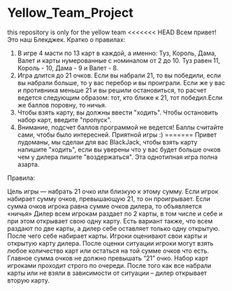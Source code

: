 # Yellow_Team_Project
this repository is only for the yellow team
<<<<<<< HEAD
Всем привет! Это наш Блекджек.
Кратко о правилах:
1) В игре 4 масти по 13 карт в каждой, а именно: Туз, Король, Дама, Валет и карты нумерованные с номиналом от 2 до 10. Туз равен 11, Король - 10, Дама - 9 и Валет - 8.
2) Игра длится до 21 очков. Если вы набрали 21, то вы победили, если вы набрали больше, то у вас перебор и вы проиграли. Если же у вас и противника меньше 21 и вы решили остановиться, то расчет ведется следующим образом: тот, кто ближе к 21, тот победил.Если же баллов поровну, то ничья.
3) Чтобы взять карту, вы должны ввести "ходить". Чтобы остановить набор карт, введите "пропуск".
4) Внимание, подсчет баллов программой не ведется! Баллы считайте сами, чтобы было интересней.
Приятной игры :)
=======
Привет лудоманы, мы сделаи для вас BlackJack, чтобы взять карту напишите "ходить", если вы уверены что у вас будет больше очков чем у дилера пишите "воздержаться".
Эта однотипная игра полна азарта.

Правила:

Цель игры — набрать 21 очко или близкую к этому сумму. Если игрок набирает сумму очков, превышающую 21, то он проигрывает.
Если сумма очков игрока равна сумме очков дилера, то объявляется «ничья»
Дилер всем игрокам раздает по 2 карты, в том числе и себе и при этом открывает свою одну карту. Есть вариант также, что всем раздают по две карты, а дилер себе оставляет только одну открытую. После чего себе набирает карты.
Игроки оценивают свои карты и открытую карту дилера.
После оценки ситуации игроки могут взять любое количество карт или остаться на той сумме очков что есть. Главное сумма очков не должно превышать “21” очко.
Набор карт игроками проходит строго по очереди.
После того как все набрали карты или не взяли в зависимости от ситуации – дилер открывает вторую карту.